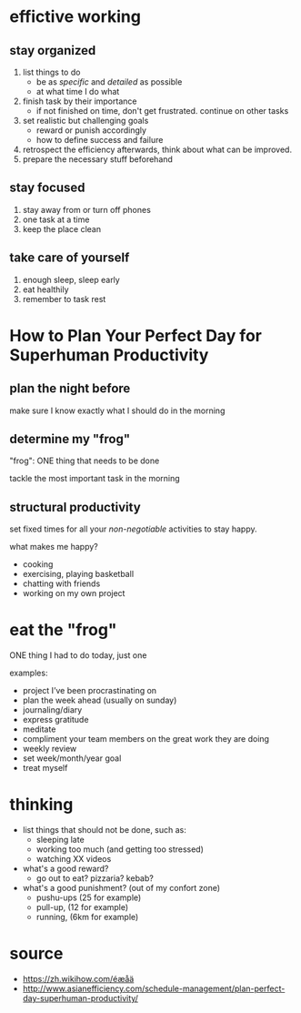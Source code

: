 # effictive working

## stay organized

1. list things to do
   - be as *specific* and *detailed* as possible
   - at what time I do what
2. finish task by their importance
   - if not finished on time, don't get frustrated. continue on other tasks
3. set realistic but challenging goals
   - reward or punish accordingly
   - how to define success and failure
4. retrospect the efficiency afterwards, think about what can be improved. 
5. prepare the necessary stuff beforehand

## stay focused

1. stay away from or turn off phones
2. one task at a time
3. keep the place clean

## take care of yourself

1. enough sleep, sleep early
2. eat healthily
3. remember to task rest

# How to Plan Your Perfect Day for Superhuman Productivity

## plan the night before

make sure I know exactly what I should do in the morning

## determine my "frog"

"frog": ONE thing that needs to be done

tackle the most important task in the morning

## structural productivity

set fixed times for all your *non-negotiable* activities to stay happy.

what makes me happy?

- cooking
- exercising, playing basketball
- chatting with friends
- working on my own project

# eat the "frog"

ONE thing I had to do today, just one

examples:

- project I’ve been procrastinating on
- plan the week ahead (usually on sunday)
- journaling/diary
- express gratitude
- meditate
- compliment your team members on the great work they are doing
- weekly review
- set week/month/year goal
- treat myself

# thinking 

- list things that should not be done, such as:
  - sleeping late
  - working too much (and getting too stressed)
  - watching XX videos
- what's a good reward?
  - go out to eat? pizzaria? kebab?
- what's a good punishment? (out of my confort zone)
  - pushu-ups (25 for example)
  - pull-up, (12 for example)
  - running, (6km for example)

# source

- https://zh.wikihow.com/éæåä
- http://www.asianefficiency.com/schedule-management/plan-perfect-day-superhuman-productivity/

